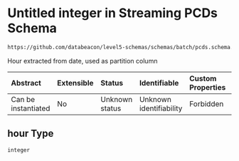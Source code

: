 # Untitled integer in Streaming PCDs Schema

```txt
https://github.com/databeacon/level5-schemas/schemas/batch/pcds.schema.json#/properties/hour
```

Hour extracted from date, used as partition column

| Abstract            | Extensible | Status         | Identifiable            | Custom Properties | Additional Properties | Access Restrictions | Defined In                                                                    |
| :------------------ | :--------- | :------------- | :---------------------- | :---------------- | :-------------------- | :------------------ | :---------------------------------------------------------------------------- |
| Can be instantiated | No         | Unknown status | Unknown identifiability | Forbidden         | Allowed               | none                | [pcds.schema.json\*](../../out/batch/pcds.schema.json "open original schema") |

## hour Type

`integer`
